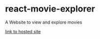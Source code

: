 # react-movie-explorer
A Website to view and explore movies

[link to hosted site](https://react-movie-explorer.netlify.app/)
